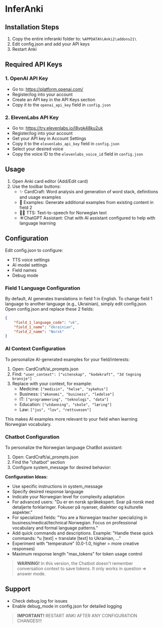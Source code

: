 # InferAnki

## Installation Steps

1. Copy the entire inferanki folder to: `%APPDATA%\Anki2\addons21\`
2. Edit config.json and add your API keys
3. Restart Anki

## Required API Keys

### 1. OpenAI API Key
- Go to: https://platform.openai.com/
- Register/log into your account
- Create an API key in the API Keys section
- Copy it to the `openai_api_key` field in `config.json`

### 2. ElevenLabs API Key
- Go to: https://try.elevenlabs.io/l8ypk48ku2uk
- Register/log into your account
- Get your API key in Account Settings
- Copy it to the `elevenlabs_api_key` field in `config.json`
- Select your desired voice
- Copy the voice ID to the `elevenlabs_voice_id` field in `config.json`

## Usage

1. Open Anki card editor (Add/Edit card)
2. Use the toolbar buttons:
   - ✨ CardCraft: Word analysis and generation of word stack, definitions and usage examples
   - 📝 Examples: Generate additional examples from existing content in field 2
   - 👩🏼 TTS: Text-to-speech for Norwegian text
   - ☀️ChatGPT Assistant: Chat with AI assistant configured to help with language learning

## Configuration

Edit config.json to configure:
- TTS voice settings
- AI model settings
- Field names
- Debug mode

### Field 1 Language Configuration

By default, AI generates translations in field 1 in English.
To change field 1 language to another language (e.g., Ukrainian), simply edit config.json.
Open config.json and replace these 2 fields:

```json
{
    "field_1_language_code": "uk",
    "field_1_name": "Ukrainian",
    "field_2_name": "Norsk"
}
```

### AI Context Configuration

To personalize AI-generated examples for your field/interests:

1. Open: CardCraft/ai_prompts.json
2. Find: `"user_context": ["vitenskap", "kodekraft", "3d tegning bransje"]`
3. Replace with your context, for example:
   - Medicine: `["medisin", "helse", "sykehus"]`
   - Business: `["økonomi", "business", "ledelse"]`
   - IT: `["programmering", "teknologi", "data"]`
   - Education: `["utdanning", "skole", "læring"]`
   - Law: `["jus", "lov", "rettsvesen"]`

This makes AI examples more relevant to your field when learning Norwegian vocabulary.

### Chatbot Configuration

To personalize the Norwegian language ChatBot assistant:

1. Open: CardCraft/ai_prompts.json
2. Find the "chatbot" section
3. Configure system_message for desired behavior:

**Configuration Ideas:**
- Use specific instructions in system_message
- Specify desired response language
- Indicate your Norwegian level for complexity adaptation
- For advanced users: "Du er en norsk språkekspert. Svar på norsk med detaljerte forklaringer. Fokuser på nyanser, dialekter og kulturelle aspekter."
- For specialized fields: "You are a Norwegian teacher specializing in business/medical/technical Norwegian. Focus on professional vocabulary and formal language patterns."
- Add quick commands and descriptions. Example: "Handle these quick commands: *u [text] = translate [text] to Ukrainian, ..."
- Experiment with "temperature" (0.0-1.0, higher = more creative responses)
- Maximum response length "max_tokens" for token usage control

> **WARNING!** In this version, the Chatbot doesn't remember conversation context to save tokens. It only works in question ⇒ answer mode.

## Support

- Check debug.log for issues
- Enable debug_mode in config.json for detailed logging

> **IMPORTANT!** RESTART ANKI AFTER ANY CONFIGURATION CHANGES!!!
